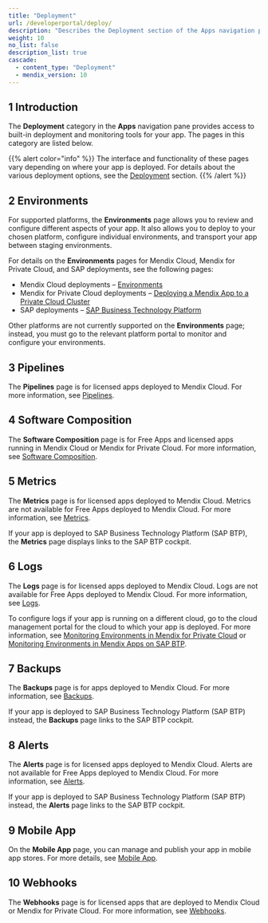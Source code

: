 ```yaml
---
title: "Deployment"
url: /developerportal/deploy/
description: "Describes the Deployment section of the Apps navigation pane."
weight: 10
no_list: false 
description_list: true
cascade:
  - content_type: "Deployment"
  - mendix_version: 10
---
```


## 1 Introduction

The **Deployment** category in the **Apps** navigation pane provides access to built-in deployment and monitoring tools for your app. The pages in this category are listed below.

{{% alert color="info" %}}
The interface and functionality of these pages vary depending on where your app is deployed. For details about the various deployment options, see the [Deployment](/deployment/) section.
{{% /alert %}}

## 2 Environments

For supported platforms, the **Environments** page allows you to review and configure different aspects of your app. It also allows you to deploy to your chosen platform, configure individual environments, and transport your app between staging environments.

For details on the **Environments** pages for Mendix Cloud, Mendix for Private Cloud, and SAP deployments, see the following pages:

* Mendix Cloud deployments – [Environments](/developerportal/deploy/environments/)
* Mendix for Private Cloud deployments – [Deploying a Mendix App to a Private Cloud Cluster](/developerportal/deploy/private-cloud-deploy/#environment-details)
* SAP deployments – [SAP Business Technology Platform](/developerportal/deploy/sap-cloud-platform/#EnvironmentDetails)

Other platforms are not currently supported on the **Environments** page; instead, you must go to the relevant platform portal to monitor and configure your environments.

## 3 Pipelines

The **Pipelines** page is for licensed apps deployed to Mendix Cloud. For more information, see [Pipelines](/developerportal/deploy/pipelines/).

## 4 Software Composition

The **Software Composition** page is for Free Apps and licensed apps running in Mendix Cloud or Mendix for Private Cloud. For more information, see [Software Composition](/developerportal/deploy/software-composition/).

## 5 Metrics

The **Metrics** page is for licensed apps deployed to Mendix Cloud. Metrics are not available for Free Apps deployed to Mendix Cloud. For more information, see [Metrics](/developerportal/operate/metrics/).

If your app is deployed to SAP Business Technology Platform (SAP BTP), the **Metrics** page displays links to the SAP BTP cockpit.

## 6 Logs

The **Logs** page is for licensed apps deployed to Mendix Cloud. Logs are not available for Free Apps deployed to Mendix Cloud. For more information, see [Logs](/developerportal/operate/logs/).

To configure logs if your app is running on a different cloud, go to the cloud management portal for the cloud to which your app is deployed. For more information, see [Monitoring Environments in Mendix for Private Cloud](/developerportal/deploy/private-cloud-monitor/) or [Monitoring Environments in Mendix Apps on SAP BTP](/developerportal/deploy/sap-cloud-platform/sap-monitoring/).

## 7 Backups

The **Backups** page is for apps deployed to Mendix Cloud. For more information, see [Backups](/developerportal/operate/backups/).

If your app is deployed to SAP Business Technology Platform (SAP BTP) instead, the **Backups** page links to the SAP BTP cockpit. 

## 8 Alerts

The **Alerts** page is for licensed apps deployed to Mendix Cloud. Alerts are not available for Free Apps deployed to Mendix Cloud. For more information, see [Alerts](/developerportal/operate/monitoring-application-health/).

If your app is deployed to SAP Business Technology Platform (SAP BTP) instead, the **Alerts** page links to the SAP BTP cockpit. 

## 9 Mobile App

On the **Mobile App** page, you can manage and publish your app in mobile app stores. For more details, see [Mobile App](/developerportal/deploy/mobileapp/).

## 10 Webhooks

The **Webhooks** page is for licensed apps that are deployed to Mendix Cloud or Mendix for Private Cloud. For more information, see [Webhooks](/developerportal/deploy/webhooks/).

